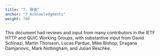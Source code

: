```yaml
---
title: "7. 致谢"
anchor: "7_Acknowledgments"
weight: 700
---
```


This document had reviews and input from many contributors in the IETF HTTP and QUIC Working Groups, with substantive input from David Schinazi, Martin Thomson, Lucas Pardue, Mike Bishop, Dragana Damjanovic, Mark Nottingham, and Julian Reschke.


